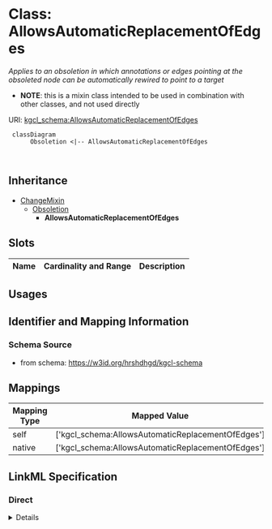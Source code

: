 # Class: AllowsAutomaticReplacementOfEdges
_Applies to an obsoletion in which annotations or edges pointing at the obsoleted node can be automatically rewired to point to a target_




* __NOTE__: this is a mixin class intended to be used in combination with other classes, and not used directly


URI: [kgcl_schema:AllowsAutomaticReplacementOfEdges](https://w3id.org/kgcl-schema/AllowsAutomaticReplacementOfEdges)




```mermaid
 classDiagram
      Obsoletion <|-- AllowsAutomaticReplacementOfEdges
      
      

```





## Inheritance
* [ChangeMixin](ChangeMixin.md)
    * [Obsoletion](Obsoletion.md)
        * **AllowsAutomaticReplacementOfEdges**



## Slots

| Name | Cardinality and Range  | Description  |
| ---  | ---  | --- |


## Usages



## Identifier and Mapping Information







### Schema Source


* from schema: https://w3id.org/hrshdhgd/kgcl-schema







## Mappings

| Mapping Type | Mapped Value |
| ---  | ---  |
| self | ['kgcl_schema:AllowsAutomaticReplacementOfEdges'] |
| native | ['kgcl_schema:AllowsAutomaticReplacementOfEdges'] |


## LinkML Specification

<!-- TODO: investigate https://stackoverflow.com/questions/37606292/how-to-create-tabbed-code-blocks-in-mkdocs-or-sphinx -->

### Direct

<details>
```yaml
name: allows automatic replacement of edges
description: Applies to an obsoletion in which annotations or edges pointing at the
  obsoleted node can be automatically rewired to point to a target
from_schema: https://w3id.org/hrshdhgd/kgcl-schema
rank: 1000
is_a: obsoletion
mixin: true

```
</details>

### Induced

<details>
```yaml
name: allows automatic replacement of edges
description: Applies to an obsoletion in which annotations or edges pointing at the
  obsoleted node can be automatically rewired to point to a target
from_schema: https://w3id.org/hrshdhgd/kgcl-schema
rank: 1000
is_a: obsoletion
mixin: true

```
</details>